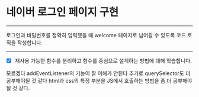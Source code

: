 # 네이버 로그인 페이지 구현

---

로그인과 비밀번호를 정확히 입력했을 때 welcome 페이지로 넘어갈 수 있도록 코드 로직을 작성합니다.


---
- [x] 재사용 가능한 함수를 분리하고 함수를 중심으로 설계하는 방법에 대해 학습합니다.

모르겠다
addEventListener의 기능이 잘 이해가 안된다
추가로 querySelector도 더 공부해야될 것 같다
html과 css의 특정 부분을 JS에서 호출하는 방법을 좀 더 공부해야될 것 같다.
